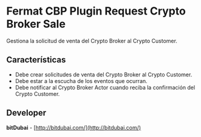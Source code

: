# Fermat CBP Plugin Request Crypto Broker Sale

Gestiona la solicitud de venta del Crypto Broker al Crypto Customer.

## Características
* Debe crear solicitudes de venta del Crypto Broker al Crypto Customer.
* Debe estar a la escucha de los eventos que ocurran.
 * Debe notificar al Crypto Broker Actor cuando reciba la confirmación del Crypto Customer.

## Developer

**bitDubai** - [http://bitdubai.com/](http://bitdubai.com/)